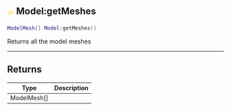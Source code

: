 ## ![shared](.gitbook/assets/shared.png) Model:getMeshes


```lua
ModelMesh[] Model:getMeshes()
```

Returns all the model meshes



------
## Returns

| Type | Description |
| ---- | ----------: |
| ModelMesh[] |  |

